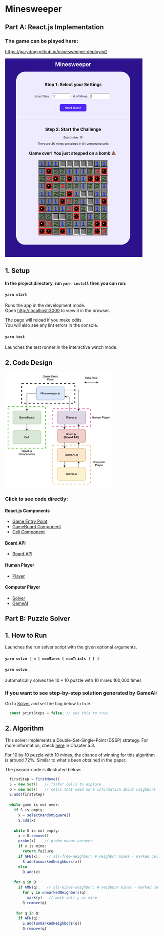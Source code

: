 # Minesweeper
## Part A: React.js Implementation
### The game can be played here: 
https://garydmg.github.io/minesweeper-deployed/

<img src="https://github.com/Garydmg/minesweeper/blob/source/media/computer-view.png" width="450" height="650"/>

## 1. Setup
#### In the project directory, run `yarn install` then you can run:

#### `yarn start`

Runs the app in the development mode.<br />
Open [http://localhost:3000](http://localhost:3000) to view it in the browser.

The page will reload if you make edits.<br />
You will also see any lint errors in the console.

#### `yarn test`

Launches the test runner in the interactive watch mode.<br />

## 2. Code Design
<img src="https://github.com/Garydmg/minesweeper/blob/source/media/design.png" width="350" height="380"/>

### Click to see code directly:
#### React.js Components
* [Game Entry Point](https://github.com/Garydmg/minesweeper/blob/source/src/Minesweeper.js)
* [GameBoard Component](https://github.com/Garydmg/minesweeper/blob/source/src/component/GameBoard.js)
* [Cell Component](https://github.com/Garydmg/minesweeper/blob/source/src/component/Cell.js)

#### Board API
* [Board API](https://github.com/Garydmg/minesweeper/blob/source/src/Board.js)

#### Human Player
* [Player](https://github.com/Garydmg/minesweeper/blob/source/src/Player.js)

#### Computer Player
* [Solver](https://github.com/Garydmg/minesweeper/blob/source/src/Solver.js)
* [GameAI](https://github.com/Garydmg/minesweeper/blob/source/src/GameAI.js)


## Part B: Puzzle Solver
## 1. How to Run
Launches the run solver script with the given optional arguments. <br />
#### `yarn solve [ n [ numMines [ numTrials ] ] ]`
#### `yarn solve` 
automatically solves the 10 * 10 puzzle with 10 mines 100,000 times

### If you want to see step-by-step solution generated by GameAI:
Go to [Solver](https://github.com/Garydmg/minesweeper/blob/source/src/Solver.js) and set the flag below to true.
```javascript
  const printSteps = false; // set this to true
```

## 2. Algorithm
This solver implements a Double-Set-Single-Point (DSSP) strategy. For more information, check [here](https://dash.harvard.edu/bitstream/handle/1/14398552/BECERRA-SENIORTHESIS-2015.pdf?sequence=1) in Chapter 5.3. 

For 10 by 10 puzzle with 10 mines, the chance of winning for this algorithm is around 72%. Similar to what's been obtained in the paper. 

The pseudo-code is illustrated below:
```javascript
  firstStep = firstMove()
  S = new Set()   // "safe" cells to explore
  Q = new Set()   // cells that need more information about neighbors
  S.add(firstStep)
  
  while game is not over:
    if S is empty:
      x = selectRandomSquare()
      S.add(x)  
    
    while S is not empty:
      x = S.remove()
      probe(x)    // probe means uncover
      if x is mine:
        return failure
      if AFN(x):   // all-free-neighbor: # neighbor mines - marked cells == 0
        S.add(unmarkedNeighbors(x))
      else:
        Q.add(x)
    
    for q in Q:
      if AMN(q):   // all-mines-neighbor: # neighbor mines - marked cells == # of unmarked cells
        for y in unmarkedNeighbors(q):
          mark(y)   // mark cell y as mine
        Q.remove(q)
     
     for q in Q:
      if AFN(q):
        S.add(unmarkedNeighbors(q))
        Q.remove(q)  
```

